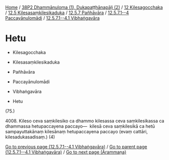 
[Home](/) / [38P2 Dhammānuloma (1), Dukapaṭṭhānapāḷi (2)](../../../../...md) / [12 Kilesagocchaka](../../../...md) / [12.5 Kilesasaṃkilesikaduka](../../...md) / [12.5.7 Pañhāvāra](../...md) / [12.5.7.1--4 Paccayānulomādi](...md) / [12.5.7.1--4.1 Vibhaṅgavāra](../38P2/12/12.5/12.5.7/12.5.7.1--4/12.5.7.1--4.1.md)

# Hetu

* Kilesagocchaka

* Kilesasaṃkilesikaduka

* Pañhāvāra

* Paccayānulomādi

* Vibhaṅgavāra

* Hetu

(75.)

4008\. Kileso ceva saṃkilesiko ca dhammo kilesassa ceva saṃkilesikassa ca dhammassa hetupaccayena paccayo—  kilesā ceva saṃkilesikā ca hetū sampayuttakānaṃ kilesānaṃ hetupaccayena paccayo (evaṃ cattāri, kilesadukasadisaṃ.) (4)

[Go to previous page (12.5.7.1--4.1 Vibhaṅgavāra)](../38P2/12/12.5/12.5.7/12.5.7.1--4/12.5.7.1--4.1.md) / [Go to parent page (12.5.7.1--4.1 Vibhaṅgavāra)](../38P2/12/12.5/12.5.7/12.5.7.1--4/12.5.7.1--4.1.md) / [Go to next page (Ārammaṇa)](Arammana.md)


